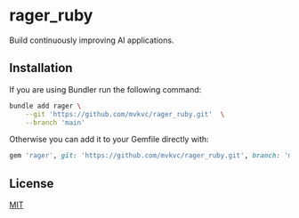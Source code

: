 # rager_ruby

Build continuously improving AI applications.

## Installation

If you are using Bundler run the following command:

```bash
bundle add rager \
    --git 'https://github.com/mvkvc/rager_ruby.git'  \
    --branch 'main'
```

Otherwise you can add it to your Gemfile directly with:

```Ruby
gem 'rager', git: 'https://github.com/mvkvc/rager_ruby.git', branch: 'main'
```

## License

[MIT](./LICENSE.md)
